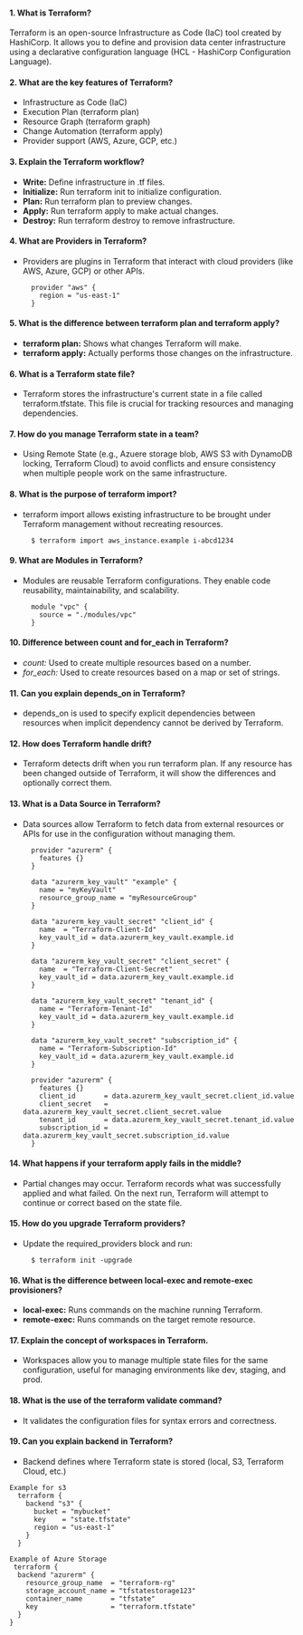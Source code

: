 #### 1. What is Terraform?

  Terraform is an open-source Infrastructure as Code (IaC) tool created by HashiCorp. It allows you to define and provision data center infrastructure using a declarative configuration language (HCL - HashiCorp Configuration Language).

#### 2. What are the key features of Terraform?

  - Infrastructure as Code (IaC)
  - Execution Plan (terraform plan)
  - Resource Graph (terraform graph)
  - Change Automation (terraform apply)
  - Provider support (AWS, Azure, GCP, etc.)

#### 3. Explain the Terraform workflow?
  
  - **Write:** Define infrastructure in .tf files.
  - **Initialize:** Run terraform init to initialize configuration.
  - **Plan:** Run terraform plan to preview changes.
  - **Apply:** Run terraform apply to make actual changes.
  - **Destroy:** Run terraform destroy to remove infrastructure.

#### 4. What are Providers in Terraform?
  - Providers are plugins in Terraform that interact with cloud providers (like AWS, Azure, GCP) or other APIs.
    ~~~
      provider "aws" {
        region = "us-east-1"
      }
    ~~~

#### 5. What is the difference between terraform plan and terraform apply?

  - **terraform plan:** Shows what changes Terraform will make.
  - **terraform apply:** Actually performs those changes on the infrastructure.

#### 6. What is a Terraform state file?

  - Terraform stores the infrastructure's current state in a file called terraform.tfstate. This file is crucial for tracking resources and managing dependencies.

#### 7. How do you manage Terraform state in a team?
  - Using Remote State (e.g., Azuere storage blob, AWS S3 with DynamoDB locking, Terraform Cloud) to avoid conflicts and ensure consistency when multiple people work on the same infrastructure.

#### 8. What is the purpose of terraform import?

  - terraform import allows existing infrastructure to be brought under Terraform management without recreating resources.
    ~~~
      $ terraform import aws_instance.example i-abcd1234
    ~~~

#### 9. What are Modules in Terraform?

  - Modules are reusable Terraform configurations. They enable code reusability, maintainability, and scalability.
    ~~~
      module "vpc" {
        source = "./modules/vpc"
      }
    ~~~

#### 10. Difference between count and for_each in Terraform?

  - *count:* Used to create multiple resources based on a number.
  - *for_each:* Used to create resources based on a map or set of strings.

#### 11. Can you explain depends_on in Terraform?

  - depends_on is used to specify explicit dependencies between resources when implicit dependency cannot be derived by Terraform.

#### 12. How does Terraform handle drift?

  - Terraform detects drift when you run terraform plan. If any resource has been changed outside of Terraform, it will show the differences and optionally correct them.
    
#### 13. What is a Data Source in Terraform?

  - Data sources allow Terraform to fetch data from external resources or APIs for use in the configuration without managing them.
    ~~~
      provider "azurerm" {
        features {}
      }
      
      data "azurerm_key_vault" "example" {
        name = "myKeyVault"
        resource_group_name = "myResourceGroup"
      }
      
      data "azurerm_key_vault_secret" "client_id" {
        name  = "Terraform-Client-Id"
        key_vault_id = data.azurerm_key_vault.example.id
      }
      
      data "azurerm_key_vault_secret" "client_secret" {
        name  = "Terraform-Client-Secret"
        key_vault_id = data.azurerm_key_vault.example.id
      }
      
      data "azurerm_key_vault_secret" "tenant_id" {
        name = "Terraform-Tenant-Id"
        key_vault_id = data.azurerm_key_vault.example.id
      }
      
      data "azurerm_key_vault_secret" "subscription_id" {
        name = "Terraform-Subscription-Id"
        key_vault_id = data.azurerm_key_vault.example.id
      }
      
      provider "azurerm" {
        features {}
        client_id       = data.azurerm_key_vault_secret.client_id.value
        client_secret   = data.azurerm_key_vault_secret.client_secret.value
        tenant_id       = data.azurerm_key_vault_secret.tenant_id.value
        subscription_id = data.azurerm_key_vault_secret.subscription_id.value
      }
    ~~~
    
#### 14. What happens if your terraform apply fails in the middle?

  - Partial changes may occur. Terraform records what was successfully applied and what failed. On the next run, Terraform will attempt to continue or correct based on the state file.

#### 15. How do you upgrade Terraform providers?

  - Update the required_providers block and run:
    ~~~
      $ terraform init -upgrade
    ~~~

#### 16. What is the difference between local-exec and remote-exec provisioners?
  
  - **local-exec:** Runs commands on the machine running Terraform.
  - **remote-exec:** Runs commands on the target remote resource.

#### 17. Explain the concept of workspaces in Terraform.
  
  - Workspaces allow you to manage multiple state files for the same configuration, useful for managing environments like dev, staging, and prod.

#### 18. What is the use of the terraform validate command?

  - It validates the configuration files for syntax errors and correctness.

#### 19. Can you explain backend in Terraform?

  - Backend defines where Terraform state is stored (local, S3, Terraform Cloud, etc.)
  ~~~
  Example for s3
    terraform {
      backend "s3" {
        bucket = "mybucket"
        key    = "state.tfstate"
        region = "us-east-1"
      }
    }

  Example of Azure Storage
   terraform {
    backend "azurerm" {
      resource_group_name  = "terraform-rg"
      storage_account_name = "tfstatestorage123"
      container_name       = "tfstate"
      key                  = "terraform.tfstate"
    }
  }

  ~~~
